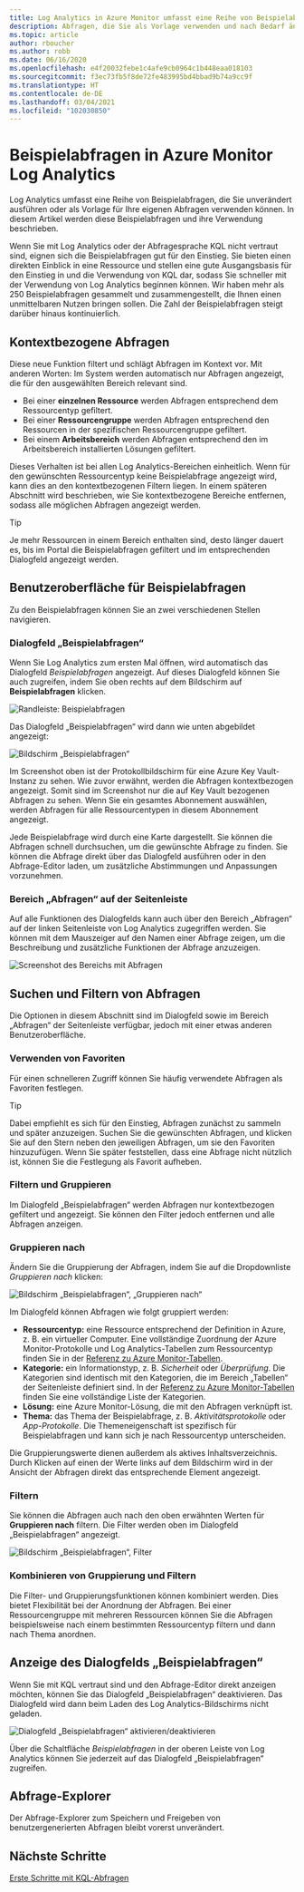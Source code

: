 ```yaml
---
title: Log Analytics in Azure Monitor umfasst eine Reihe von Beispielabfragen, die Sie unverändert ausführen oder als Vorlage für Ihre eigenen Abfragen verwenden können.
description: Abfragen, die Sie als Vorlage verwenden und nach Bedarf ändern können
ms.topic: article
author: rboucher
ms.author: robb
ms.date: 06/16/2020
ms.openlocfilehash: e4f20032febe1c4afe9cb0964c1b448eaa018103
ms.sourcegitcommit: f3ec73fb5f8de72fe483995bd4bbad9b74a9cc9f
ms.translationtype: HT
ms.contentlocale: de-DE
ms.lasthandoff: 03/04/2021
ms.locfileid: "102030850"
---
```

# <a name="example-queries-in-azure-monitor-log-analytics"></a>Beispielabfragen in Azure Monitor Log Analytics
Log Analytics umfasst eine Reihe von Beispielabfragen, die Sie unverändert ausführen oder als Vorlage für Ihre eigenen Abfragen verwenden können. In diesem Artikel werden diese Beispielabfragen und ihre Verwendung beschrieben.

Wenn Sie mit Log Analytics oder der Abfragesprache KQL nicht vertraut sind, eignen sich die Beispielabfragen gut für den Einstieg. Sie bieten einen direkten Einblick in eine Ressource und stellen eine gute Ausgangsbasis für den Einstieg in und die Verwendung von KQL dar, sodass Sie schneller mit der Verwendung von Log Analytics beginnen können. Wir haben mehr als 250 Beispielabfragen gesammelt und zusammengestellt, die Ihnen einen unmittelbaren Nutzen bringen sollen. Die Zahl der Beispielabfragen steigt darüber hinaus kontinuierlich.

## <a name="in-context-queries"></a>Kontextbezogene Abfragen

Diese neue Funktion filtert und schlägt Abfragen im Kontext vor. Mit anderen Worten: Im System werden automatisch nur Abfragen angezeigt, die für den ausgewählten Bereich relevant sind.

- Bei einer **einzelnen Ressource** werden Abfragen entsprechend dem Ressourcentyp gefiltert.
- Bei einer **Ressourcengruppe** werden Abfragen entsprechend den Ressourcen in der spezifischen Ressourcengruppe gefiltert.
- Bei einem **Arbeitsbereich** werden Abfragen entsprechend den im Arbeitsbereich installierten Lösungen gefiltert.

Dieses Verhalten ist bei allen Log Analytics-Bereichen einheitlich. Wenn für den gewünschten Ressourcentyp keine Beispielabfrage angezeigt wird, kann dies an den kontextbezogenen Filtern liegen. In einem späteren Abschnitt wird beschrieben, wie Sie kontextbezogene Bereiche entfernen, sodass alle möglichen Abfragen angezeigt werden.

> [!TIP]
> Je mehr Ressourcen in einem Bereich enthalten sind, desto länger dauert es, bis im Portal die Beispielabfragen gefiltert und im entsprechenden Dialogfeld angezeigt werden.

## <a name="example-query-user-interface"></a>Benutzeroberfläche für Beispielabfragen

Zu den Beispielabfragen können Sie an zwei verschiedenen Stellen navigieren.

### <a name="example-query-dialog"></a>Dialogfeld „Beispielabfragen“

Wenn Sie Log Analytics zum ersten Mal öffnen, wird automatisch das Dialogfeld *Beispielabfragen* angezeigt.  Auf dieses Dialogfeld können Sie auch zugreifen, indem Sie oben rechts auf dem Bildschirm auf **Beispielabfragen** klicken.

![Randleiste: Beispielabfragen](media/example-queries/sidebar-2.png)

Das Dialogfeld „Beispielabfragen“ wird dann wie unten abgebildet angezeigt:  

![Bildschirm „Beispielabfragen“](media/example-queries/example-query-start.png)

Im Screenshot oben ist der Protokollbildschirm für eine Azure Key Vault-Instanz zu sehen. Wie zuvor erwähnt, werden die Abfragen kontextbezogen angezeigt.  Somit sind im Screenshot nur die auf Key Vault bezogenen Abfragen zu sehen. Wenn Sie ein gesamtes Abonnement auswählen, werden Abfragen für alle Ressourcentypen in diesem Abonnement angezeigt.  

Jede Beispielabfrage wird durch eine Karte dargestellt. Sie können die Abfragen schnell durchsuchen, um die gewünschte Abfrage zu finden. Sie können die Abfrage direkt über das Dialogfeld ausführen oder in den Abfrage-Editor laden, um zusätzliche Abstimmungen und Anpassungen vorzunehmen.

### <a name="sidebar-query-experience"></a>Bereich „Abfragen“ auf der Seitenleiste

Auf alle Funktionen des Dialogfelds kann auch über den Bereich „Abfragen“ auf der linken Seitenleiste von Log Analytics zugegriffen werden. Sie können mit dem Mauszeiger auf den Namen einer Abfrage zeigen, um die Beschreibung und zusätzliche Funktionen der Abfrage anzuzeigen.

![Screenshot des Bereichs mit Abfragen](media/example-queries/sidebar-3.png)

## <a name="finding-and-filtering-queries"></a>Suchen und Filtern von Abfragen

Die Optionen in diesem Abschnitt sind im Dialogfeld sowie im Bereich „Abfragen“ der Seitenleiste verfügbar, jedoch mit einer etwas anderen Benutzeroberfläche.  

### <a name="use-favorites"></a>Verwenden von Favoriten

Für einen schnelleren Zugriff können Sie häufig verwendete Abfragen als Favoriten festlegen.

> [!TIP]
> Dabei empfiehlt es sich für den Einstieg, Abfragen zunächst zu sammeln und später anzuzeigen. Suchen Sie die gewünschten Abfragen, und klicken Sie auf den Stern neben den jeweiligen Abfragen, um sie den Favoriten hinzuzufügen. Wenn Sie später feststellen, dass eine Abfrage nicht nützlich ist, können Sie die Festlegung als Favorit aufheben.  

### <a name="filtering-and-group-by"></a>Filtern und Gruppieren

Im Dialogfeld „Beispielabfragen“ werden Abfragen nur kontextbezogen gefiltert und angezeigt. Sie können den Filter jedoch entfernen und alle Abfragen anzeigen.

### <a name="group-by"></a>Gruppieren nach

Ändern Sie die Gruppierung der Abfragen, indem Sie auf die Dropdownliste *Gruppieren nach* klicken:

![Bildschirm „Beispielabfragen“, „Gruppieren nach“](media/example-queries/example-query-groupby.png)

Im Dialogfeld können Abfragen wie folgt gruppiert werden:

- **Ressourcentyp:** eine Ressource entsprechend der Definition in Azure, z. B. ein virtueller Computer. Eine vollständige Zuordnung der Azure Monitor-Protokolle und Log Analytics-Tabellen zum Ressourcentyp finden Sie in der [Referenz zu Azure Monitor-Tabellen](/azure/azure-monitor/reference/tables/tables-resourcetype).  
- **Kategorie:** ein Informationstyp, z. B. *Sicherheit* oder *Überprüfung*. Die Kategorien sind identisch mit den Kategorien, die im Bereich „Tabellen“ der Seitenleiste definiert sind. In der [Referenz zu Azure Monitor-Tabellen](/azure/azure-monitor/reference/tables/tables-category) finden Sie eine vollständige Liste der Kategorien.  
- **Lösung:** eine Azure Monitor-Lösung, die mit den Abfragen verknüpft ist.
- **Thema:** das Thema der Beispielabfrage, z. B. *Aktivitätsprotokolle* oder *App-Protokolle*. Die Themeneigenschaft ist spezifisch für Beispielabfragen und kann sich je nach Ressourcentyp unterscheiden.

Die Gruppierungswerte dienen außerdem als aktives Inhaltsverzeichnis. Durch Klicken auf einen der Werte links auf dem Bildschirm wird in der Ansicht der Abfragen direkt das entsprechende Element angezeigt.

### <a name="filter"></a>Filtern

Sie können die Abfragen auch nach den oben erwähnten Werten für **Gruppieren nach** filtern. Die Filter werden oben im Dialogfeld „Beispielabfragen“ angezeigt.

![Bildschirm „Beispielabfragen“, Filter](media/example-queries/example-query-filter.png)

### <a name="combining-group-by-and-filter"></a>Kombinieren von Gruppierung und Filtern

Die Filter- und Gruppierungsfunktionen können kombiniert werden. Dies bietet Flexibilität bei der Anordnung der Abfragen. Bei einer Ressourcengruppe mit mehreren Ressourcen können Sie die Abfragen beispielsweise nach einem bestimmten Ressourcentyp filtern und dann nach Thema anordnen.

## <a name="sample-query-dialog-appearance-behavior"></a>Anzeige des Dialogfelds „Beispielabfragen“

Wenn Sie mit KQL vertraut sind und den Abfrage-Editor direkt anzeigen möchten, können Sie das Dialogfeld „Beispielabfragen“ deaktivieren. Das Dialogfeld wird dann beim Laden des Log Analytics-Bildschirms nicht geladen.

![Dialogfeld „Beispielabfragen“ aktivieren/deaktivieren](media/example-queries/examples-on-off.png)

Über die Schaltfläche *Beispielabfragen* in der oberen Leiste von Log Analytics können Sie jederzeit auf das Dialogfeld „Beispielabfragen“ zugreifen.

## <a name="query-explorer"></a>Abfrage-Explorer

Der Abfrage-Explorer zum Speichern und Freigeben von benutzergenerierten Abfragen bleibt vorerst unverändert.

## <a name="next-steps"></a>Nächste Schritte

[Erste Schritte mit KQL-Abfragen](./get-started-queries.md)